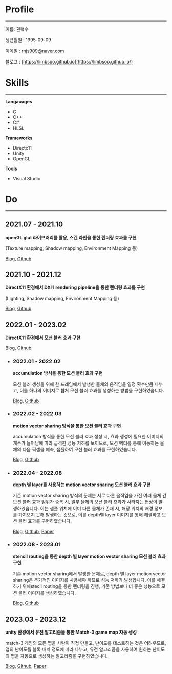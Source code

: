 # Profile
___

이름: 권혁수

생년월일 : 1995-09-09

이메일 : rnjs909@naver.com

블로그 : [https://limbsoo.github.io](https://limbsoo.github.io/)

#  Skills
___
**Langauages**
- C
- C++ 
- C# 
- HLSL

**Frameworks**
- Directx11
- Unity
- OpenGL

**Tools**
- Visual Studio

#  Do
___

## 2021.07 - 2021.10 

**openGL glut 라이브러리를 활용, 스캔 라인을 통한 렌더링 효과를 구현**

(Texture mapping, Shadow mapping, Environment Mapping 등)
	
[Blog](https://limbsoo.github.io/tags/opengl/), [Github](https://github.com/limbsoo/openGL)
 
## 2021.10 - 2021.12  	

**DirectX11 환경에서 DX11 rendering pipeline을 통한 렌더링 효과를 구현**

(Lighting, Shadow mapping, Environment Mapping 등)

[Blog](https://limbsoo.github.io/tags/tutorial/),  [Github](https://github.com/limbsoo/DirectX11)


## 2022.01 - 2023.02  

**DirectX11 환경에서 모션 블러 효과 구현** 

[Blog](https://limbsoo.github.io/tags/motionblur/),  [Github](https://github.com/limbsoo/DirectX11)


- ### 2022.01 - 2022.02  

	**accumulation 방식을 통한 모션 블러 효과 구현** 


	모션 블러 생성을 위해 한 프레임에서 발생한 물체의 움직임을 일정 횟수만큼 나누고, 이를 하나의 이미지로 합쳐 모션 블러 효과를 생성하는 방법을 구현하였습니다.

	[Blog](https://limbsoo.github.io/posts/DX11-Motion-Blur-using-Accumulation-method/),  [Github](https://github.com/limbsoo/DirectX11/tree/master/accumulation_motionblur)
	

- ### 2022.02 - 2022.03  

	**motion vector sharing 방식을 통한 모션 블러 효과 구현**  


	accumulation 방식을 통한 모션 블러 효과 생성 시, 효과 생성에 필요한 이미지의 개수가 늘어남에 따라 급격한 성능 저하를 보이므로, 모션 벡터를 통해 이동하는 물체의 다음 픽셀을 예측, 샘플하여 모션 블러 효과를 구현하였습니다.
	
	[Blog](https://limbsoo.github.io/posts/DX11-Motion-Blur-using-motion-vector-sharing/),  [Github](https://github.com/limbsoo/DirectX11/tree/master/sharing_motionvector_motionblur)


- ### 2022.04 - 2022.08  

	**depth 별 layer를 사용하는 motion vector sharing 모션 블러 효과 구현** 


	기존 motion vector sharing 방식의 문제는 서로 다른 움직임을 가진 여러 물체 간 모션 블러 효과 범위가 중복 시, 일부 물체의 모션 블러 효과가 사라지는 현상이 발생하였습니다. 이는 샘플 위치에 이미 다른 물체가 존재 시, 해당 위치의 배경 정보를 가져오지 못해 발생하는 것으로, 이를 depth별 layer 이미지를 통해 해결하고 모션 블러 효과를 구현하였습니다.
	
	[Blog](https://limbsoo.github.io/posts/DX11-Motion-Blur-using-depth-peeling-layer/),  [Github](https://github.com/limbsoo/DirectX11/tree/master/depthpeeling_motionblur),   [Paper](https://www.dbpia.co.kr/journal/articleDetail?nodeId=NODE11509126)


- ### 2022.08 - 2023.01  

	**stencil routing을 통한 depth 별 layer motion vector sharing 모션 블러 효과 구현**


	기존 motion vector sharing에서 발생한 문제로, depth 별 layer motion vector sharing은 추가적인 이미지를 사용해야 하므로 성능 저하가 발생합니다. 이를 해결하기 위해stecil routing을 통한 렌더링을 진행, 기존 방법보다 더 좋은 성능으로 모션 블러 이미지를 생성하였습니다.
	
	[Blog](https://limbsoo.github.io/posts/DX11-Motion-Blur-stencil-routing/),  [Github](https://github.com/limbsoo/DirectX11/tree/master/depthpeeling_motionblur)


## 2023.03 - 2023.12 

**unity 환경에서 유전 알고리즘을 통한 Match-3 game map 자동 생성**


match-3 게임의 모든 맵을 사람이 직접 만들고, 난이도를 테스트하는 것은 어려우므로,맵의 난이도를 블록 배치 정도에 따라 나누고, 유전 알고리즘을 사용하여 원하는 난이도의 맵을 자동으로 생성하는 알고리즘을 구현하였습니다.


[Blog](https://limbsoo.github.io/tags/match-3game/),  [Github](https://github.com/limbsoo/3match_genetic-algorithm_unity), [Paper](https://www.riss.kr/search/detail/DetailView.do?p_mat_type=be54d9b8bc7cdb09&control_no=d8e251ece4ddc0ecffe0bdc3ef48d419&keyword=%EB%B8%94%EB%A1%9D%20%EB%B0%B0%EC%B9%98)


